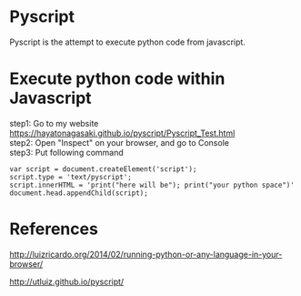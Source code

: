 # Pyscript

Pyscript is the attempt to execute python code from javascript. 

# Execute python code within Javascript
step1: Go to my website https://hayatonagasaki.github.io/pyscript/Pyscript_Test.html <br>
step2: Open "Inspect" on your browser, and go to Console <br>
step3: Put following command <br>
```
var script = document.createElement('script');
script.type = 'text/pyscript';
script.innerHTML = 'print("here will be"); print("your python space")'
document.head.appendChild(script);
```


# References
http://luizricardo.org/2014/02/running-python-or-any-language-in-your-browser/

http://utluiz.github.io/pyscript/
